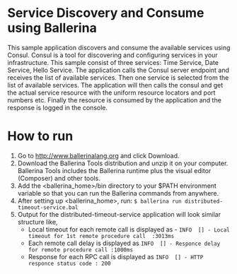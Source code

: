 # Service Discovery and Consume using Ballerina 

This sample application discovers and consume the available services using Consul. Consul is a tool for discovering and 
configuring services in your infrastructure. This sample consist of three services: Time Service, Date Service, Hello
 Service. The application calls the Consul server endpoint and receives the list of available services. Then one 
 service is selected from the list of available services. The application will then calls the consul and get the actual 
 service resource with the uniform resource locators and port numbers etc. Finally the resource is consumed by the 
 application and the response is logged in the console.
 
 
# How to run
1) Go to http://www.ballerinalang.org and click Download.
2) Download the Ballerina Tools distribution and unzip it on your computer. Ballerina Tools includes the Ballerina runtime plus
the visual editor (Composer) and other tools.
3) Add the <ballerina_home>/bin directory to your $PATH environment variable so that you can run the Ballerina commands from anywhere.
4) After setting up <ballerina_home>, run: `$ ballerina run distributed-timeout-service.bal`
5) Output for the distributed-timeout-service application will look similar structure like,
    * Local timeout for each remote call is displayed as  - `INFO  [] - Local timeout for 1st remote procedure call 
    :3013ms` 
    * Each remote call delay is displayed as `INFO  [] - Responce delay for remote procedure call :1000ms`
    * Response for each RPC call is displayed as `INFO  [] - HTTP responce status code : 200 `
 